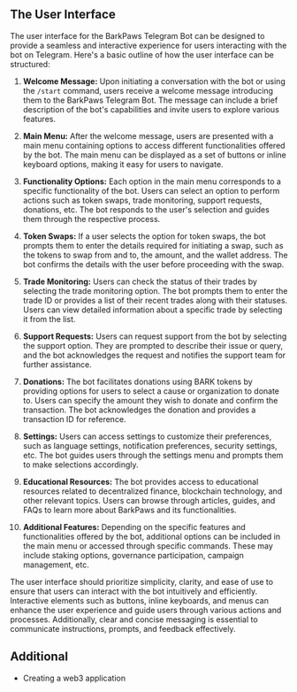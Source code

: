 ## The User Interface

The user interface for the BarkPaws Telegram Bot can be designed to provide a seamless and interactive experience for users interacting with the bot on Telegram. Here's a basic outline of how the user interface can be structured:

1. **Welcome Message:**
   Upon initiating a conversation with the bot or using the `/start` command, users receive a welcome message introducing them to the BarkPaws Telegram Bot. The message can include a brief description of the bot's capabilities and invite users to explore various features.

2. **Main Menu:**
   After the welcome message, users are presented with a main menu containing options to access different functionalities offered by the bot. The main menu can be displayed as a set of buttons or inline keyboard options, making it easy for users to navigate.

3. **Functionality Options:**
   Each option in the main menu corresponds to a specific functionality of the bot. Users can select an option to perform actions such as token swaps, trade monitoring, support requests, donations, etc. The bot responds to the user's selection and guides them through the respective process.

4. **Token Swaps:**
   If a user selects the option for token swaps, the bot prompts them to enter the details required for initiating a swap, such as the tokens to swap from and to, the amount, and the wallet address. The bot confirms the details with the user before proceeding with the swap.

5. **Trade Monitoring:**
   Users can check the status of their trades by selecting the trade monitoring option. The bot prompts them to enter the trade ID or provides a list of their recent trades along with their statuses. Users can view detailed information about a specific trade by selecting it from the list.

6. **Support Requests:**
   Users can request support from the bot by selecting the support option. They are prompted to describe their issue or query, and the bot acknowledges the request and notifies the support team for further assistance.

7. **Donations:**
   The bot facilitates donations using BARK tokens by providing options for users to select a cause or organization to donate to. Users can specify the amount they wish to donate and confirm the transaction. The bot acknowledges the donation and provides a transaction ID for reference.

8. **Settings:**
   Users can access settings to customize their preferences, such as language settings, notification preferences, security settings, etc. The bot guides users through the settings menu and prompts them to make selections accordingly.

9. **Educational Resources:**
   The bot provides access to educational resources related to decentralized finance, blockchain technology, and other relevant topics. Users can browse through articles, guides, and FAQs to learn more about BarkPaws and its functionalities.

10. **Additional Features:**
    Depending on the specific features and functionalities offered by the bot, additional options can be included in the main menu or accessed through specific commands. These may include staking options, governance participation, campaign management, etc.

The user interface should prioritize simplicity, clarity, and ease of use to ensure that users can interact with the bot intuitively and efficiently. Interactive elements such as buttons, inline keyboards, and menus can enhance the user experience and guide users through various actions and processes. Additionally, clear and concise messaging is essential to communicate instructions, prompts, and feedback effectively.

## Additional

- Creating a web3 application